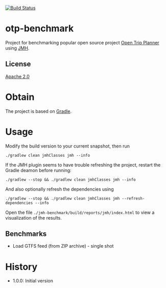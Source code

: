 [![Build Status](https://travis-ci.org/skjolber/otp-benchmark.svg?branch=master)](https://travis-ci.org/skjolber/otp-benchmark)

# otp-benchmark
Project for benchmarking popular open source project [Open Trip Planner] using [JMH].

## License
[Apache 2.0]

# Obtain
The project is based on [Gradle].

# Usage
Modify the build version to your current snapshot, then run 

```
./gradlew clean jmhClasses jmh --info
```

If the JMH plugin seems to have trouble refreshing the project, restart the Gradle deamon before running:

```
./gradlew --stop && ./gradlew clean jmhClasses jmh --info
```

And also optionally refresh the dependencies using

```
./gradlew --stop && ./gradlew clean jmhClasses jmh --refresh-dependencies --info
```

Open the file `./jmh-benchmark/build/reports/jmh/index.html` to view a visualization of the results.

## Benchmarks

  * Load GTFS feed (from ZIP archive) - single shot

# History

 - 1.0.0: Initial version

[Apache 2.0]:          			http://www.apache.org/licenses/LICENSE-2.0.html
[issue-tracker]:       			https://github.com/skjolber/otp-benchmark/issues
[Gradle]:              		 	https://gradle.org/
[JMH]:							http://openjdk.java.net/projects/code-tools/jmh/
[visualization]:				https://skjolber.github.io/otp-benchmark/jmh/index.html
[Open Trip Planner]:			https://github.com/opentripplanner/OpenTripPlanner

